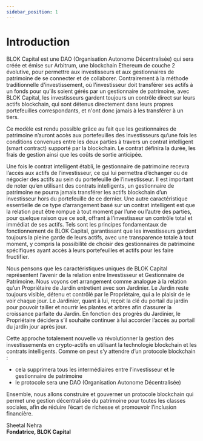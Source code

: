 ```yaml
---
sidebar_position: 1
---
```


# Introduction

BLOK Capital est une DAO (Organisation Autonome Décentralisée) qui sera créée et émise sur Arbitrum, une blockchain Ethereum de couche 2 évolutive, pour permettre aux investisseurs et aux gestionnaires de patrimoine de se connecter et de collaborer. Contrairement à la méthode traditionnelle d'investissement, où l'investisseur doit transférer ses actifs à un fonds pour qu’ils soient gérés par un gestionnaire de patrimoine, avec BLOK Capital, les investisseurs gardent toujours un contrôle direct sur leurs actifs blockchain, qui sont détenus directement dans leurs propres portefeuilles correspondants, et n'ont donc jamais à les transférer à un tiers.

Ce modèle est rendu possible grâce au fait que les gestionnaires de patrimoine n’auront accès aux portefeuilles des investisseurs qu’une fois les conditions convenues entre les deux parties à travers un contrat intelligent (smart contract) supporté par la blockchain. Le contrat définira la durée, les frais de gestion ainsi que les coûts de sortie anticipée.

Une fois le contrat intelligent établi, le gestionnaire de patrimoine recevra l’accès aux actifs de l’investisseur, ce qui lui permettra d’échanger ou de négocier des actifs au sein du portefeuille de l’investisseur. Il est important de noter qu’en utilisant des contrats intelligents, un gestionnaire de patrimoine ne pourra jamais transférer les actifs blockchain d’un investisseur hors du portefeuille de ce dernier. Une autre caractéristique essentielle de ce type d’arrangement basé sur un contrat intelligent est que la relation peut être rompue à tout moment par l’une ou l’autre des parties, pour quelque raison que ce soit, offrant à l’investisseur un contrôle total et immédiat de ses actifs. Tels sont les principes fondamentaux de fonctionnement de BLOK Capital, garantissant que les investisseurs gardent toujours la pleine garde de leurs actifs, avec une transparence totale à tout moment, y compris la possibilité de choisir des gestionnaires de patrimoine spécifiques ayant accès à leurs portefeuilles et actifs pour les faire fructifier.

Nous pensons que les caractéristiques uniques de BLOK Capital représentent l’avenir de la relation entre Investisseur et Gestionnaire de Patrimoine. Nous voyons cet arrangement comme analogue à la relation qu’un Propriétaire de Jardin entretient avec son Jardinier. Le Jardin reste toujours visible, détenu et contrôlé par le Propriétaire, qui a le plaisir de le voir chaque jour. Le Jardinier, quant à lui, reçoit la clé du portail du jardin pour pouvoir tailler et nourrir les plantes et arbres afin d’assurer la croissance parfaite du Jardin. En fonction des progrès du Jardinier, le Propriétaire décidera s’il souhaite continuer à lui accorder l’accès au portail du jardin jour après jour.

Cette approche totalement nouvelle va révolutionner la gestion des investissements en crypto-actifs en utilisant la technologie blockchain et les contrats intelligents. Comme on peut s’y attendre d’un protocole blockchain :
- cela supprimera tous les intermédiaires entre l’investisseur et le gestionnaire de patrimoine
- le protocole sera une DAO (Organisation Autonome Décentralisée)

Ensemble, nous allons construire et gouverner un protocole blockchain qui permet une gestion décentralisée du patrimoine pour toutes les classes sociales, afin de réduire l’écart de richesse et promouvoir l’inclusion financière.

Sheetal Nehra  
**Fondatrice, BLOK Capital**
